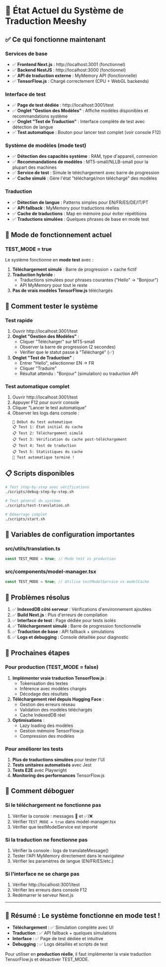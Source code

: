 # 🚀 État Actuel du Système de Traduction Meeshy

## ✅ Ce qui fonctionne maintenant

### Services de base
- ✅ **Frontend Next.js** : http://localhost:3001 (fonctionnel)
- ✅ **Backend NestJS** : http://localhost:3000 (fonctionnel)
- ✅ **API de traduction externe** : MyMemory API (fonctionnelle)
- ✅ **TensorFlow.js** : Chargé correctement (CPU + WebGL backends)

### Interface de test
- ✅ **Page de test dédiée** : http://localhost:3001/test
- ✅ **Onglet "Gestion des Modèles"** : Affiche modèles disponibles et recommandations système
- ✅ **Onglet "Test de Traduction"** : Interface complète de test avec détection de langue
- ✅ **Test automatique** : Bouton pour lancer test complet (voir console F12)

### Système de modèles (mode test)
- ✅ **Détection des capacités système** : RAM, type d'appareil, connexion
- ✅ **Recommandations de modèles** : MT5-small/NLLB-small pour la plupart des machines
- ✅ **Service de test** : Simule le téléchargement avec barre de progression
- ✅ **Cache simulé** : Gère l'état "téléchargé/non téléchargé" des modèles

### Traduction
- ✅ **Détection de langue** : Patterns simples pour EN/FR/ES/DE/IT/PT
- ✅ **API fallback** : MyMemory pour traductions réelles
- ✅ **Cache de traductions** : Map en mémoire pour éviter répétitions
- ✅ **Traductions simulées** : Quelques phrases de base en mode test

## 🔧 Mode de fonctionnement actuel

### TEST_MODE = true
Le système fonctionne en **mode test** avec :
1. **Téléchargement simulé** : Barre de progression + cache fictif
2. **Traduction hybride** : 
   - Traductions simulées pour phrases courantes ("Hello" → "Bonjour")
   - API MyMemory pour tout le reste
3. **Pas de vrais modèles TensorFlow.js** téléchargés

## 🧪 Comment tester le système

### Test rapide
1. Ouvrir http://localhost:3001/test
2. **Onglet "Gestion des Modèles"** :
   - Cliquer "Télécharger" sur MT5-small
   - Observer la barre de progression (2 secondes)
   - Vérifier que le statut passe à "Téléchargé" (✅)
3. **Onglet "Test de Traduction"** :
   - Entrer "Hello", sélectionner EN → FR
   - Cliquer "Traduire"
   - Résultat attendu : "Bonjour" (simulation) ou traduction API

### Test automatique complet
1. Ouvrir http://localhost:3001/test
2. Appuyer F12 pour ouvrir console
3. Cliquer "Lancer le test automatique"
4. Observer les logs dans console :
   ```
   🚀 Début du test automatique
   📋 Test 1: État initial du cache
   📋 Test 2: Téléchargement simulé
   📋 Test 3: Vérification du cache post-téléchargement
   📋 Test 4: Test de traduction
   📋 Test 5: Statistiques du cache
   🎉 Test automatique terminé !
   ```

## 📋 Scripts disponibles

```bash
# Test step-by-step avec vérifications
./scripts/debug-step-by-step.sh

# Test général du système
./scripts/test-translation.sh

# Démarrage complet
./scripts/start.sh
```

## 🔧 Variables de configuration importantes

### src/utils/translation.ts
```typescript
const TEST_MODE = true; // Mode test vs production
```

### src/components/model-manager.tsx
```typescript
const TEST_MODE = true; // Utilise testModelService vs modelCache
```

## 📝 Problèmes résolus

1. ✅ **IndexedDB côté serveur** : Vérifications d'environnement ajoutées
2. ✅ **Build Next.js** : Plus d'erreurs de compilation
3. ✅ **Interface de test** : Page dédiée pour tests isolés
4. ✅ **Téléchargement simulé** : Barre de progression fonctionnelle
5. ✅ **Traduction de base** : API fallback + simulations
6. ✅ **Logs et debugging** : Console détaillée pour diagnostic

## 🚧 Prochaines étapes

### Pour production (TEST_MODE = false)
1. **Implémenter vraie traduction TensorFlow.js** :
   - Tokenisation des textes
   - Inférence avec modèles chargés
   - Décodage des résultats
2. **Téléchargement réel depuis Hugging Face** :
   - Gestion des erreurs réseau
   - Validation des modèles téléchargés
   - Cache IndexedDB réel
3. **Optimisations** :
   - Lazy loading des modèles
   - Gestion mémoire TensorFlow.js
   - Compression des modèles

### Pour améliorer les tests
1. **Plus de traductions simulées** pour tester l'UI
2. **Tests unitaires automatisés** avec Jest
3. **Tests E2E** avec Playwright
4. **Monitoring des performances** TensorFlow.js

## 🐛 Comment déboguer

### Si le téléchargement ne fonctionne pas
1. Vérifier la console : messages 🔄 et ✅/❌
2. Vérifier `TEST_MODE = true` dans model-manager.tsx
3. Vérifier que testModelService est importé

### Si la traduction ne fonctionne pas
1. Vérifier la console : logs de translateMessage()
2. Tester l'API MyMemory directement dans le navigateur
3. Vérifier les paramètres de langue (EN/FR/ES/etc.)

### Si l'interface ne se charge pas
1. Vérifier http://localhost:3001/test
2. Vérifier les erreurs dans console F12
3. Redémarrer le serveur Next.js

---

## 🎯 Résumé : Le système fonctionne en mode test !

- **Téléchargement** : ✅ Simulation complète avec UI
- **Traduction** : ✅ API fallback + quelques simulations
- **Interface** : ✅ Page de test dédiée et intuitive  
- **Debugging** : ✅ Logs détaillés et scripts de test

Pour utiliser en **production réelle**, il faut implémenter la vraie traduction TensorFlow.js et désactiver TEST_MODE.
